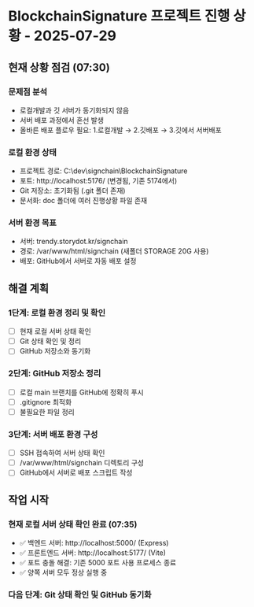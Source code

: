 # BlockchainSignature 프로젝트 진행 상황 - 2025-07-29

## 현재 상황 점검 (07:30)

### 문제점 분석
- 로컬개발과 깃 서버가 동기화되지 않음
- 서버 배포 과정에서 혼선 발생
- 올바른 배포 플로우 필요: 1.로컬개발 → 2.깃배포 → 3.깃에서 서버배포

### 로컬 환경 상태
- 프로젝트 경로: C:\dev\signchain\BlockchainSignature
- 포트: http://localhost:5176/ (변경됨, 기존 5174에서)
- Git 저장소: 초기화됨 (.git 폴더 존재)
- 문서화: doc 폴더에 여러 진행상황 파일 존재

### 서버 환경 목표
- 서버: trendy.storydot.kr/signchain
- 경로: /var/www/html/signchain (새폴더 STORAGE 20G 사용)
- 배포: GitHub에서 서버로 자동 배포 설정

## 해결 계획

### 1단계: 로컬 환경 정리 및 확인
- [ ] 현재 로컬 서버 상태 확인
- [ ] Git 상태 확인 및 정리
- [ ] GitHub 저장소와 동기화

### 2단계: GitHub 저장소 정리
- [ ] 로컬 main 브랜치를 GitHub에 정확히 푸시
- [ ] .gitignore 최적화
- [ ] 불필요한 파일 정리

### 3단계: 서버 배포 환경 구성
- [ ] SSH 접속하여 서버 상태 확인
- [ ] /var/www/html/signchain 디렉토리 구성
- [ ] GitHub에서 서버로 배포 스크립트 작성

## 작업 시작

### 현재 로컬 서버 상태 확인 완료 (07:35)
- ✅ 백엔드 서버: http://localhost:5000/ (Express)
- ✅ 프론트엔드 서버: http://localhost:5177/ (Vite)
- ✅ 포트 충돌 해결: 기존 5000 포트 사용 프로세스 종료
- ✅ 양쪽 서버 모두 정상 실행 중

### 다음 단계: Git 상태 확인 및 GitHub 동기화
